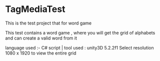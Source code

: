 # TagMediaTest
This is the test project that for word game

This test contains a word game , where you will get the grid of alphabets and can create a valid word from it 

language used :-  C# script |
tool used : unity3D 5.2.2f1
Select resolution 1080 x 1920 to view the entire grid
